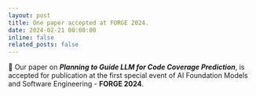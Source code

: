 ```yaml
---
layout: post
title: One paper accepted at FORGE 2024.
date: 2024-02-21 00:00:00
inline: false
related_posts: false
---
```


:tada: Our paper on ***Planning to Guide LLM for Code Coverage Prediction***, is accepted for publication at the first special event of AI Foundation Models and Software Engineering - **FORGE 2024**.